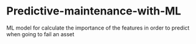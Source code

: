# Predictive-maintenance-with-ML
ML model for calculate the importance of the features in order to predict when going to fail an asset
